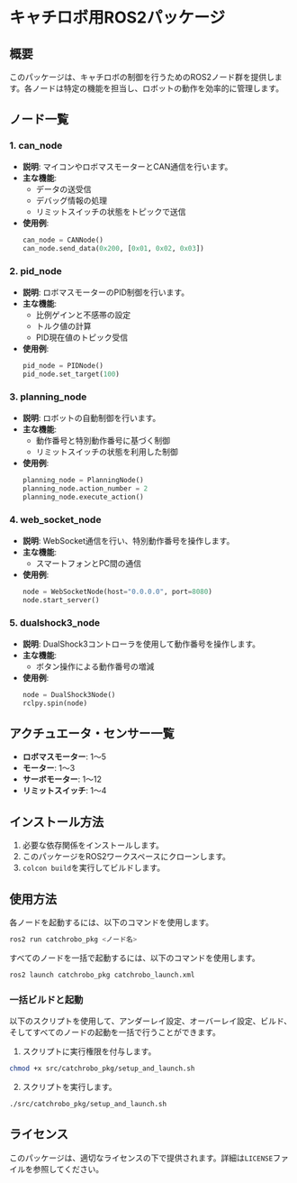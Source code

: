 # キャチロボ用ROS2パッケージ

## 概要
このパッケージは、キャチロボの制御を行うためのROS2ノード群を提供します。各ノードは特定の機能を担当し、ロボットの動作を効率的に管理します。

## ノード一覧

### 1. can_node
- **説明**: マイコンやロボマスモーターとCAN通信を行います。
- **主な機能**:
  - データの送受信
  - デバッグ情報の処理
  - リミットスイッチの状態をトピックで送信
- **使用例**:
  ```python
  can_node = CANNode()
  can_node.send_data(0x200, [0x01, 0x02, 0x03])
  ```

### 2. pid_node
- **説明**: ロボマスモーターのPID制御を行います。
- **主な機能**:
  - 比例ゲインと不感帯の設定
  - トルク値の計算
  - PID現在値のトピック受信
- **使用例**:
  ```python
  pid_node = PIDNode()
  pid_node.set_target(100)
  ```

### 3. planning_node
- **説明**: ロボットの自動制御を行います。
- **主な機能**:
  - 動作番号と特別動作番号に基づく制御
  - リミットスイッチの状態を利用した制御
- **使用例**:
  ```python
  planning_node = PlanningNode()
  planning_node.action_number = 2
  planning_node.execute_action()
  ```

### 4. web_socket_node
- **説明**: WebSocket通信を行い、特別動作番号を操作します。
- **主な機能**:
  - スマートフォンとPC間の通信
- **使用例**:
  ```python
  node = WebSocketNode(host="0.0.0.0", port=8080)
  node.start_server()
  ```

### 5. dualshock3_node
- **説明**: DualShock3コントローラを使用して動作番号を操作します。
- **主な機能**:
  - ボタン操作による動作番号の増減
- **使用例**:
  ```python
  node = DualShock3Node()
  rclpy.spin(node)
  ```

## アクチュエータ・センサー一覧
- **ロボマスモーター**: 1～5
- **モーター**: 1～3
- **サーボモーター**: 1～12
- **リミットスイッチ**: 1～4

## インストール方法
1. 必要な依存関係をインストールします。
2. このパッケージをROS2ワークスペースにクローンします。
3. `colcon build`を実行してビルドします。

## 使用方法
各ノードを起動するには、以下のコマンドを使用します。
```bash
ros2 run catchrobo_pkg <ノード名>
```

すべてのノードを一括で起動するには、以下のコマンドを使用します。
```bash
ros2 launch catchrobo_pkg catchrobo_launch.xml
```

### 一括ビルドと起動
以下のスクリプトを使用して、アンダーレイ設定、オーバーレイ設定、ビルド、そしてすべてのノードの起動を一括で行うことができます。

1. スクリプトに実行権限を付与します。
```bash
chmod +x src/catchrobo_pkg/setup_and_launch.sh
```

2. スクリプトを実行します。
```bash
./src/catchrobo_pkg/setup_and_launch.sh
```

## ライセンス
このパッケージは、適切なライセンスの下で提供されます。詳細は`LICENSE`ファイルを参照してください。